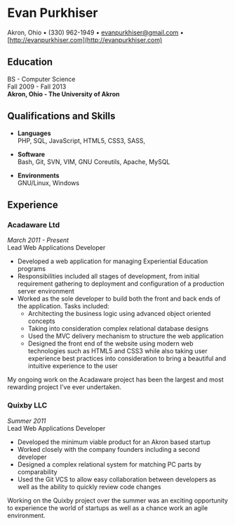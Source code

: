 # Evan Purkhiser

Akron, Ohio • (330) 962-1949 • evanpurkhiser@gmail.com • [http://evanpurkhiser.com](http://evanpurkhiser.com)

## Education

BS - Computer Science  
Fall 2009 - Fall 2013  
**Akron, Ohio - The University of Akron**

## Qualifications and Skills

 - **Languages**  
   PHP, SQL, JavaScript, HTML5, CSS3, SASS,

 - **Software**  
   Bash, Git, SVN, VIM, GNU Coreutils, Apache, MySQL

 - **Environments**  
   GNU/Linux, Windows

## Experience

### Acadaware Ltd
*March 2011 - Present*  
Lead Web Applications Developer

 - Developed a web application for managing Experiential Education programs
 - Responsibilities included all stages of development, from initial requirement
   gathering to deployment and configuration of a production server environment
 - Worked as the sole developer to build both the front and back ends of the
   application. Tasks included:
    - Architecting the business logic using advanced object oriented concepts
    - Taking into consideration complex relational database designs
    - Used the MVC delivery mechanism to structure the web application
    - Designed the front end of the website using modern web technologies such as
      HTML5 and CSS3 while also taking user experience best practices into
      consideration to bring a beautiful and intuitive experience to the user

My ongoing work on the Acadaware project has been the largest and most
rewarding project I've ever undertaken.

### Quixby LLC
*Summer 2011*  
Lead Web Applications Developer

 - Developed the minimum viable product for an Akron based startup
 - Worked closely with the company founders including a second developer
 - Designed a complex relational system for matching PC parts by comparability
 - Used the Git VCS to allow easy collaboration between developers as well
   as the ability to quickly review code changes

Working on the Quixby project over the summer was an exciting opportunity to
experience the world of startups as well as a chance work an agile environment.
